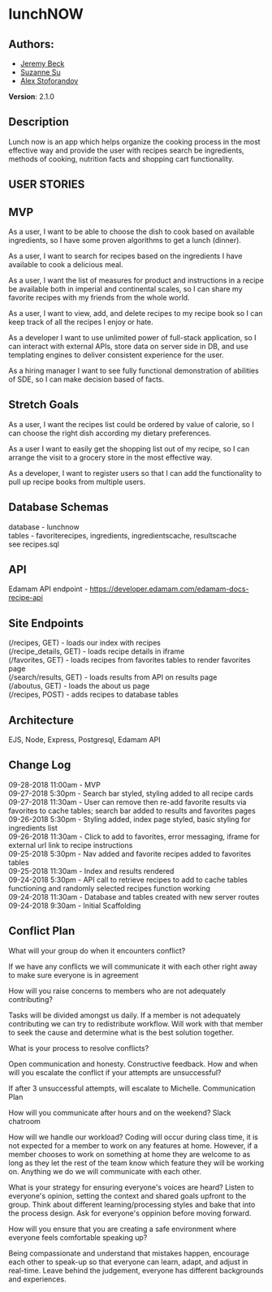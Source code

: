 # lunchNOW

## Authors: 
* [Jeremy Beck](https://github.com/mtncrawler/)
* [Suzanne Su](https://github.com/tiramisuzie/)
* [Alex Stoforandov](https://github.com/al1s/)

**Version**: 2.1.0

## Description
Lunch now is an app which helps organize the cooking process in the most effective way and provide the user with recipes search be ingredients, methods of cooking, nutrition facts and shopping cart functionality.

## USER STORIES
## MVP
As a user, I want to be able to choose the dish to cook based on available ingredients, so I have some proven algorithms to get a lunch (dinner).  
  
As a user, I want to search for recipes based on the ingredients I have available to cook a delicious meal. 

As a user, I want the list of measures for product and instructions in a recipe be available both in imperial and continental scales, so I can share my favorite recipes with my friends from the whole world.  

As a user, I want to view, add, and delete recipes to my recipe book so I can keep track of all the recipes I enjoy or hate.  

As a developer I want to use unlimited power of full-stack application, so I can interact with external APIs, store data on server side in DB, and use templating engines to deliver consistent experience for the user.  

As a hiring manager I want to see fully functional demonstration of abilities of SDE, so I can make decision based of facts. 

## Stretch Goals
As a user, I want the recipes list could be ordered by value of calorie, so I can choose the right dish according my dietary preferences.  

As a user I want to easily get the shopping list out of my recipe, so I can arrange the visit to a grocery store in the most effective way.  

As a developer, I want to register users so that I can add the functionality to pull up recipe books from multiple users.  

## Database Schemas
database - lunchnow  
tables - favoriterecipes, ingredients, ingredientscache, resultscache  
see recipes.sql  

<!-- Missing directions on how to get this up and running on your computer: npm i, adding .env file, creating db/tables -->

## API
Edamam API endpoint - https://developer.edamam.com/edamam-docs-recipe-api  

## Site Endpoints
(/recipes, GET) - loads our index with recipes  
(/recipe_details, GET) - loads recipe details in iframe  
(/favorites, GET) - loads recipes from favorites tables to render favorites page  
(/search/results, GET) - loads results from API on results page  
(/aboutus, GET) - loads the about us page  
(/recipes, POST) - adds recipes to database tables  


## Architecture
EJS, Node, Express, Postgresql, Edamam API

## Change Log

09-28-2018 11:00am - MVP  
09-27-2018 5:30pm - Search bar styled, styling added to all recipe cards  
09-27-2018 11:30am - User can remove then re-add favorite results via favorites to cache tables; search bar added to results and favorites pages  
09-26-2018 5:30pm - Styling added, index page styled, basic styling for ingredients list  
09-26-2018 11:30am - Click to add to favorites, error messaging, iframe for external url link to recipe instructions  
09-25-2018 5:30pm - Nav added and favorite recipes added to favorites tables  
09-25-2018 11:30am - Index and results rendered  
09-24-2018 5:30pm - API call to retrieve recipes to add to cache tables functioning and randomly selected recipes function working  
09-24-2018 11:30am - Database and tables created with new server routes  
09-24-2018 9:30am - Initial Scaffolding  

## Conflict Plan

What will your group do when it encounters conflict?

If we have any conflicts we will communicate it with each other right away to make sure everyone is in agreement

How will you raise concerns to members who are not adequately contributing?

Tasks will be divided amongst us daily. If a member is not adequately contributing we can try to redistribute workflow. Will work with that member to seek the cause and determine what is the best solution together.

What is your process to resolve conflicts?

Open communication and honesty. Constructive feedback.
How and when will you escalate the conflict if your attempts are unsuccessful?

If after 3 unsuccessful attempts, will escalate to Michelle.
Communication Plan

How will you communicate after hours and on the weekend?
Slack chatroom

How will we handle our workload?
Coding will occur during class time, it is not expected for a member to work on any features at home. However, if a member chooses to work on something at home they are welcome to as long as they let the rest of the team know which feature they will be working on. Anything we do we will communicate with each other.

What is your strategy for ensuring everyone's voices are heard?
Listen to everyone's opinion, setting the context and shared goals upfront to the group. Think about different learning/processing styles and bake that into the process design. Ask for everyone's oppinion before moving forward.

How will you ensure that you are creating a safe environment where everyone feels comfortable speaking up?

Being compassionate and understand that mistakes happen, encourage each other to speak-up so that everyone can learn, adapt, and adjust in real-time.
Leave behind the judgement, everyone has different backgrounds and experiences.
